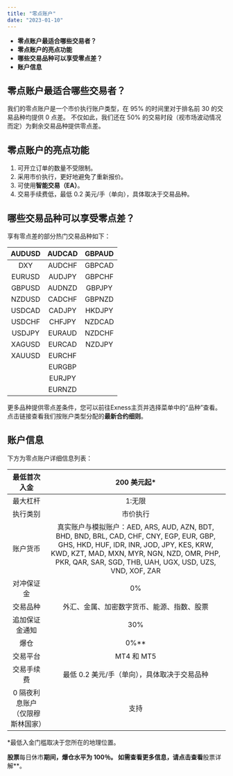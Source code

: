 ```yaml
---
title: "零点账户"
date: "2023-01-10"
---
```


- **零点账户最适合哪些交易者？**
- **零点账户的亮点功能**
- **哪些交易品种可以享受零点差？**
- **账户信息**

## 零点账户最适合哪些交易者？

我们的零点账户是一个市价执行账户类型，在 95% 的时间里对于排名前 30 的交易品种均提供 0 点差。 不仅如此，我们还在 50% 的交易时段（视市场波动情况而定）为剩余交易品种提供零点差。

## 零点账户的亮点功能

1. 可开立订单的数量不受限制。
2. 采用市价执行，更好地避免了重新报价。
3. 可使用**智能交易（EA）**。
4. 交易手续费低，最低 0.2 美元/手（单向），具体取决于交易品种。

## 哪些交易品种可以享受零点差？

享有零点差的部分热门交易品种如下：

| AUDUSD | AUDCAD | GBPAUD |
|:------:|:------:|:------:|
| DXY    | AUDCHF | GBPCAD |
| EURUSD | AUDJPY | GBPCHF |
| GBPUSD | AUDNZD | GBPJPY |
| NZDUSD | CADCHF | GBPNZD |
| USDCAD | CADJPY | HKDJPY |
| USDCHF | CHFJPY | NZDCAD |
| USDJPY | EURAUD | NZDCHF |
| XAGUSD | EURCAD | NZDJPY |
| XAUUSD | EURCHF | &nbsp; |
| &nbsp; | EURGBP | &nbsp; |
| &nbsp; | EURJPY | &nbsp; |
| &nbsp; | EURNZD | &nbsp; |


更多品种提供零点差条件，您可以前往Exness主页并选择菜单中的“品种”查看。点击链接查看我们按账户类型分配的**最新合约细则**。

## 账户信息

下方为零点账户详细信息列表：

| 最低首次入金            | 200 美元起*                                                                                                                                                                                                                             |
|:-----------------:|:------------------------------------------------------------------------------------------------------------------------------------------------------------------------------------------------------------------------------------:|
| 最大杠杆              | 1:无限                                                                                                                                                                                                                                 |
| 执行类别              | 市价执行                                                                                                                                                                                                                                 |
| 账户货币              | 真实账户与模拟账户：AED, ARS, AUD, AZN, BDT, BHD, BND, BRL, CAD, CHF, CNY, EGP, EUR, GBP, GHS, HKD, HUF, IDR, INR, JOD, JPY, KES, KRW, KWD, KZT, MAD, MXN, MYR, NGN, NZD, OMR, PHP, PKR, QAR, SAR, SGD, THB, UAH, UGX, USD, UZS, VND, XOF, ZAR |
| 对冲保证金             | 0%                                                                                                                                                                                                                                   |
| 交易品种              | 外汇、金属、加密数字货币、能源、指数、股票                                                                                                                                                                                                                |
| 追加保证金通知           | 30%                                                                                                                                                                                                                                  |
| 爆仓                | 0%**                                                                                                                                                                                                                                 |
| 交易平台              | MT4 和 MT5                                                                                                                                                                                                                            |
| 交易手续费             | 最低 0.2 美元/手（单向），具体取决于交易品种                                                                                                                                                                                                            |
| 0 隔夜利息账户（仅限穆斯林国家） | 支持                                                                                                                                                                                                                                   |


*最低入金门槛取决于您所在的地理位置。

**股票**每日休市**期间，爆仓水平为 100％。 如需查看更多信息，请点击查看**股票详解**。
